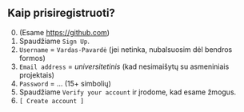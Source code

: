 ## Kaip prisiregistruoti?

0. (Esame https://github.com)
1. Spaudžiame `Sign Up`.
2. `Username` = `Vardas-Pavardė` (jei netinka, nubalsuosim dėl bendros formos)
3. `Email address` = *universitetinis* (kad nesimaišytų su asmeniniais projektais)
4. `Password` = ... (15+ simbolių)
5. Spaudžiame `Verify your account` ir įrodome, kad esame žmogus.
6. `[ Create account ]`

